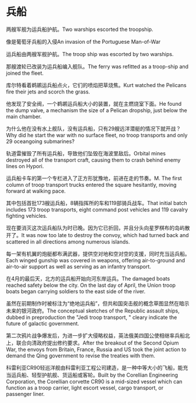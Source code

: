 # 兵船

<p><span class="chinese">两艘军舰为运兵船护航。</span><span class="english">Two warships escorted the troopship.</span></p>

<p><span class="chinese">像是葡萄牙兵船的入侵</span><span class="english">An invasion of the Portuguese Man-of-War</span></p>

<p><span class="chinese">运兵船由两艘军舰护航。</span><span class="english">The troop ship was escorted by two warships.</span></p>

<p><span class="chinese">那艘渡轮已改装为运兵船编入舰队。</span><span class="english">The ferry was refitted as a troop-ship and joined the fleet.</span></p>

<p><span class="chinese">库尔特看着鹈鹕运兵船点火，它们的喷焰把草烧焦。</span><span class="english">Kurt watched the Pelicans fire their jets and scorch the grass.</span></p>

<p><span class="chinese">他发现了安全阀，一个鹈鹕运兵船大小的装置，就在主燃烧室下面。</span><span class="english">He found the dump valve, a mechanism the size of a Pelican dropship, just below the main chamber.</span></p>

<p><span class="chinese">为什么他在没有水上舰队，没有运兵船，只有29艘远洋潜艇的情况下就开战？</span><span class="english">Why did he start the war with no surface fleet, no troop transports and only 29 oceangoing submarines?</span></p>

<p><span class="chinese">轨道雷摧毁了所有运兵船，导致他们坠毁在海波里敌后。</span><span class="english">Orbital mines destroyed all of the transport craft, causing them to crash behind enemy lines on Hypori.</span></p>

<p><span class="chinese">运兵船卡车的第一个专栏进入了正方形犹豫地，前进在走的节奏。</span><span class="english">M. The first column of troop transport trucks entered the square hesitantly, moving forward at walking pace.</span></p>

<p><span class="chinese">其中包括首批173艘运兵船，8辆指挥所的车和119部骑兵战车。</span><span class="english">That initial batch includes 173 troop transports, eight command post vehicles and 119 cavalry fighting vehicles.</span></p>

<p><span class="chinese">现在要消灭这次运兵船队为时已晚。因为它已折回，并且分头向星罗棋布的岛屿散开了。</span><span class="english">It was now too late to destroy the convoy, which had turned back and scattered in all directions among numerous islands.</span></p>

<p><span class="chinese">每一架有机翼的炮艇都布满武器，提供空对地和空对空的支援，同时充当运兵船。</span><span class="english">Each winged gunship was covered in weapons, offering air-to-ground and air-to-air support as well as serving as an infantry transport.</span></p>

<p><span class="chinese">在4月的最后天，北方的运兵船开始向河东岸运兵。</span><span class="english">The damaged boats reached safety below the city. On the last day of April, the Union troop boats began carrying soldiers to the east side of the river.</span></p>

<p><span class="chinese">虽然在前期制作时被标注为“绝地运兵船”，但共和国突击舰的概念草图显然在暗示未来的银河政府。</span><span class="english">The conceptual sketches of the Republic assault ships, dubbed in preproduction the "Jedi troop transport, " cleary indicate the future of galactic government.</span></p>

<p><span class="chinese">第二次鸦片战争爆发后，为进一步扩大侵略权益，英法俄美四国公使相继率兵船北上，联合向清政府提出修约要求。</span><span class="english">After the breakout of the Second Opium War, the envoys from Britain, France, Russia and US took the joint action to demand the Qing government to revise the treaties with them.</span></p>

<p><span class="chinese">科雷利亚CR90轻巡洋舰由科雷利亚工程公司建造，是一种中等大小的飞船，能充当运兵船、轻型护航舰、货运船或客轮。</span><span class="english">Built by the Corellian Engineering Corporation, the Corellian corvette CR90 is a mid-sized vessel which can function as a troop carrier, light escort vessel, cargo transport, or passenger liner.</span></p>

